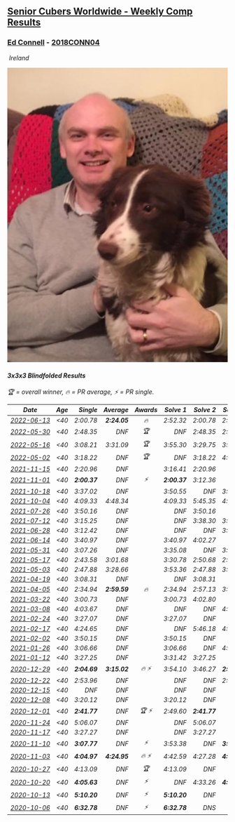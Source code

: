 <style>table {white-space: nowrap;}</style>
<link rel="stylesheet" type="text/css" href="/scw-comp/css/flags.css" />

## [Senior Cubers Worldwide - Weekly Comp Results](/scw-comp/results/)
### [Ed Connell](README.md) - [2018CONN04](https://www.worldcubeassociation.org/persons/2018CONN04?event=333bf)

<i class="flag flag-IE" />&nbsp;Ireland

![Ed Connell](1583010027.jpg)

#### 3x3x3 Blindfolded Results

<span style="white-space: nowrap;">🏆 = overall winner</span>, <span style="white-space: nowrap;">🔥 = PR average</span>, <span style="white-space: nowrap;">⚡ = PR single</span>.

| Date | Age | Single | Average | Awards | Solve 1 | Solve 2 | Solve 3 | Video |
| :--: | :--: | --: | --: | :--: | --: | --: | --: | :-- |
| [2022-06-13](../../results/2022-06-13/333bf.md) | <40 | 2:00.78 | **2:24.05** | 🔥 | 2:52.32 | 2:00.78 | 2:19.05 | [Desktop](https://www.facebook.com/events/1178827662661240/permalink/1182412722302734) / [Mobile](https://m.facebook.com/events/1178827662661240?view=permalink&id=1182412722302734) |
| [2022-05-30](../../results/2022-05-30/333bf.md) | <40 | 2:48.35 | DNF | 🏆 | DNF | 2:48.35 | 2:56.61 | [Desktop](https://www.facebook.com/events/434416978024130/permalink/442618790537282) / [Mobile](https://m.facebook.com/events/434416978024130?view=permalink&id=442618790537282) |
| [2022-05-16](../../results/2022-05-16/333bf.md) | <40 | 3:08.21 | 3:31.09 | 🏆 | 3:55.30 | 3:29.75 | 3:08.21 | [Desktop](https://www.facebook.com/events/1066743153928061/permalink/1070510900217953) / [Mobile](https://m.facebook.com/events/1066743153928061?view=permalink&id=1070510900217953) |
| [2022-05-02](../../results/2022-05-02/333bf.md) | <40 | 3:18.22 | DNF | 🏆 | DNF | 3:18.22 | 4:10.04 | [Desktop](https://www.facebook.com/events/3187006381570475/permalink/3191037361167377) / [Mobile](https://m.facebook.com/events/3187006381570475?view=permalink&id=3191037361167377) |
| [2021-11-15](../../results/2021-11-15/333bf.md) | <40 | 2:20.96 | DNF |  | 3:16.41 | 2:20.96 | DNF | [Desktop](https://www.facebook.com/events/686381828925322/permalink/689434075286764) / [Mobile](https://m.facebook.com/events/686381828925322?view=permalink&id=689434075286764) |
| [2021-11-01](../../results/2021-11-01/333bf.md) | <40 | **2:00.37** | DNF | ⚡ | **2:00.37** | 3:12.36 | DNF | [Desktop](https://www.facebook.com/events/1032479114251866/permalink/1036065803893197) / [Mobile](https://m.facebook.com/events/1032479114251866?view=permalink&id=1036065803893197) |
| [2021-10-18](../../results/2021-10-18/333bf.md) | <40 | 3:37.02 | DNF |  | 3:50.55 | DNF | 3:37.02 | [Desktop](https://www.facebook.com/events/307788960729409/permalink/310968027078169) / [Mobile](https://m.facebook.com/events/307788960729409?view=permalink&id=310968027078169) |
| [2021-10-04](../../results/2021-10-04/333bf.md) | <40 | 4:09.33 | 4:48.34 |  | 4:09.33 | 5:45.35 | 4:30.34 | [Desktop](https://www.facebook.com/events/244694307606524/permalink/247966763945945) / [Mobile](https://m.facebook.com/events/244694307606524?view=permalink&id=247966763945945) |
| [2021-07-26](../../results/2021-07-26/333bf.md) | <40 | 3:50.16 | DNF |  | DNF | 3:50.16 | DNF | [Desktop](https://www.facebook.com/events/250873333259866/permalink/258417332505466) / [Mobile](https://m.facebook.com/events/250873333259866?view=permalink&id=258417332505466) |
| [2021-07-12](../../results/2021-07-12/333bf.md) | <40 | 3:15.25 | DNF |  | DNF | 3:38.30 | 3:15.25 | [Desktop](https://www.facebook.com/events/360990112107566/permalink/365200681686509) / [Mobile](https://m.facebook.com/events/360990112107566?view=permalink&id=365200681686509) |
| [2021-06-28](../../results/2021-06-28/333bf.md) | <40 | 3:12.42 | DNF |  | DNF | DNF | 3:12.42 | [Desktop](https://www.facebook.com/events/491249025468372/permalink/494521898474418) / [Mobile](https://m.facebook.com/events/491249025468372?view=permalink&id=494521898474418) |
| [2021-06-14](../../results/2021-06-14/333bf.md) | <40 | 3:40.97 | DNF |  | 3:40.97 | 4:02.27 | DNF | [Desktop](https://www.facebook.com/events/1486483778369091/permalink/1495957287421740) / [Mobile](https://m.facebook.com/events/1486483778369091?view=permalink&id=1495957287421740) |
| [2021-05-31](../../results/2021-05-31/333bf.md) | <40 | 3:07.26 | DNF |  | 3:35.08 | DNF | 3:07.26 | [Desktop](https://www.facebook.com/events/309278524127030/permalink/317089246679291) / [Mobile](https://m.facebook.com/events/309278524127030?view=permalink&id=317089246679291) |
| [2021-05-17](../../results/2021-05-17/333bf.md) | <40 | 2:43.58 | 3:01.68 |  | 3:30.78 | 2:50.68 | 2:43.58 | [Desktop](https://www.facebook.com/events/1138256699977086/permalink/1141796046289818) / [Mobile](https://m.facebook.com/events/1138256699977086?view=permalink&id=1141796046289818) |
| [2021-05-03](../../results/2021-05-03/333bf.md) | <40 | 2:47.88 | 3:28.66 |  | 3:53.36 | 2:47.88 | 3:44.75 | [Desktop](https://www.facebook.com/events/300400098120799/permalink/301568578003951) / [Mobile](https://m.facebook.com/events/300400098120799?view=permalink&id=301568578003951) |
| [2021-04-19](../../results/2021-04-19/333bf.md) | <40 | 3:08.31 | DNF |  | DNF | 3:08.31 | DNF | [Desktop](https://www.facebook.com/events/333638981660304/permalink/337365814620954) / [Mobile](https://m.facebook.com/events/333638981660304?view=permalink&id=337365814620954) |
| [2021-04-05](../../results/2021-04-05/333bf.md) | <40 | 2:34.94 | **2:59.59** | 🔥 | 2:34.94 | 2:57.13 | 3:26.70 | [Desktop](https://www.facebook.com/events/902189670577686/permalink/905889373541049) / [Mobile](https://m.facebook.com/events/902189670577686?view=permalink&id=905889373541049) |
| [2021-03-22](../../results/2021-03-22/333bf.md) | <40 | 3:00.73 | DNF |  | 3:00.73 | 4:02.80 | DNF | [Desktop](https://www.facebook.com/events/351132469547749/permalink/355880482406281) / [Mobile](https://m.facebook.com/events/351132469547749?view=permalink&id=355880482406281) |
| [2021-03-08](../../results/2021-03-08/333bf.md) | <40 | 4:03.67 | DNF |  | DNF | DNF | 4:03.67 | [Desktop](https://www.facebook.com/events/903760307058858/permalink/910238016411087) / [Mobile](https://m.facebook.com/events/903760307058858?view=permalink&id=910238016411087) |
| [2021-02-24](../../results/2021-02-24/333bf.md) | <40 | 3:27.07 | DNF |  | 3:27.07 | DNF | DNF | [Desktop](https://www.facebook.com/events/860999258013341/permalink/865260154253918) / [Mobile](https://m.facebook.com/events/860999258013341?view=permalink&id=865260154253918) |
| [2021-02-17](../../results/2021-02-17/333bf.md) | <40 | 4:24.65 | DNF |  | DNF | 5:46.18 | 4:24.65 | [Desktop](https://www.facebook.com/events/413157843303494/permalink/416134676339144) / [Mobile](https://m.facebook.com/events/413157843303494?view=permalink&id=416134676339144) |
| [2021-02-02](../../results/2021-02-02/333bf.md) | <40 | 3:50.15 | DNF |  | 3:50.15 | DNF | DNF | [Desktop](https://www.facebook.com/events/508664813631510/permalink/512615426569782) / [Mobile](https://m.facebook.com/events/508664813631510?view=permalink&id=512615426569782) |
| [2021-01-26](../../results/2021-01-26/333bf.md) | <40 | 3:06.66 | DNF |  | 3:06.66 | DNF | 4:25.52 | [Desktop](https://www.facebook.com/events/712047552829208/permalink/714503765916920) / [Mobile](https://m.facebook.com/events/712047552829208?view=permalink&id=714503765916920) |
| [2021-01-12](../../results/2021-01-12/333bf.md) | <40 | 3:27.25 | DNF |  | 3:31.42 | 3:27.25 | DNF | [Desktop](https://www.facebook.com/events/290317685967985/permalink/295258175473936) / [Mobile](https://m.facebook.com/events/290317685967985?view=permalink&id=295258175473936) |
| [2020-12-29](../../results/2020-12-29/333bf.md) | <40 | **2:04.69** | **3:15.02** | 🔥 ⚡ | 3:54.10 | 3:46.27 | **2:04.69** | [Desktop](https://www.facebook.com/events/208055800692336/permalink/210898067074776) / [Mobile](https://m.facebook.com/events/208055800692336?view=permalink&id=210898067074776) |
| [2020-12-22](../../results/2020-12-22/333bf.md) | <40 | 2:53.96 | DNF |  | DNF | DNF | 2:53.96 | [Desktop](https://www.facebook.com/events/202291541546544/permalink/206775017764863) / [Mobile](https://m.facebook.com/events/202291541546544?view=permalink&id=206775017764863) |
| [2020-12-15](../../results/2020-12-15/333bf.md) | <40 | DNF | DNF |  | DNF | DNF | DNF | [Desktop](https://www.facebook.com/events/732335260998911/permalink/735409770691460) / [Mobile](https://m.facebook.com/events/732335260998911?view=permalink&id=735409770691460) |
| [2020-12-08](../../results/2020-12-08/333bf.md) | <40 | 3:20.12 | DNF |  | 3:20.12 | DNF | DNF | [Desktop](https://www.facebook.com/events/672444916797296/permalink/675189526522835) / [Mobile](https://m.facebook.com/events/672444916797296?view=permalink&id=675189526522835) |
| [2020-12-01](../../results/2020-12-01/333bf.md) | <40 | **2:41.77** | DNF | 🏆 ⚡ | 2:49.60 | **2:41.77** | DNF | [Desktop](https://www.facebook.com/events/200499568213598/permalink/203680741228814) / [Mobile](https://m.facebook.com/events/200499568213598?view=permalink&id=203680741228814) |
| [2020-11-24](../../results/2020-11-24/333bf.md) | <40 | 5:06.07 | DNF |  | DNF | 5:06.07 | DNF | [Desktop](https://www.facebook.com/events/388171482493213/permalink/392481822062179) / [Mobile](https://m.facebook.com/events/388171482493213?view=permalink&id=392481822062179) |
| [2020-11-17](../../results/2020-11-17/333bf.md) | <40 | 3:27.27 | DNF |  | DNF | 3:27.27 | DNF | [Desktop](https://www.facebook.com/events/475710776737006/permalink/479782466329837) / [Mobile](https://m.facebook.com/events/475710776737006?view=permalink&id=479782466329837) |
| [2020-11-10](../../results/2020-11-10/333bf.md) | <40 | **3:07.77** | DNF | ⚡ | 3:53.38 | DNF | **3:07.77** | [Desktop](https://www.facebook.com/events/971009923382676/permalink/974945169655818) / [Mobile](https://m.facebook.com/events/971009923382676?view=permalink&id=974945169655818) |
| [2020-11-03](../../results/2020-11-03/333bf.md) | <40 | **4:04.97** | **4:24.95** | 🔥 ⚡ | 4:42.59 | 4:27.28 | **4:04.97** | [Desktop](https://www.facebook.com/events/2761297674142255/permalink/2765704607034895) / [Mobile](https://m.facebook.com/events/2761297674142255?view=permalink&id=2765704607034895) |
| [2020-10-27](../../results/2020-10-27/333bf.md) | <40 | 4:13.09 | DNF | 🏆 | 4:13.09 | DNF | DNF | [Desktop](https://www.facebook.com/events/376582863532396/permalink/380692919788057) / [Mobile](https://m.facebook.com/events/376582863532396?view=permalink&id=380692919788057) |
| [2020-10-20](../../results/2020-10-20/333bf.md) | <40 | **4:05.63** | DNF | ⚡ | DNF | 4:33.26 | **4:05.63** | [Desktop](https://www.facebook.com/events/365280181488304/permalink/369283274421328) / [Mobile](https://m.facebook.com/events/365280181488304?view=permalink&id=369283274421328) |
| [2020-10-13](../../results/2020-10-13/333bf.md) | <40 | **5:10.20** | DNF | ⚡ | **5:10.20** | DNF | DNF | [Desktop](https://www.facebook.com/events/773544990104744/permalink/777990912993485) / [Mobile](https://m.facebook.com/events/773544990104744?view=permalink&id=777990912993485) |
| [2020-10-06](../../results/2020-10-06/333bf.md) | <40 | **6:32.78** | DNF | ⚡ | **6:32.78** | DNS | DNS | [Desktop](https://www.facebook.com/events/1046370112467687/permalink/1051957421908956) / [Mobile](https://m.facebook.com/events/1046370112467687?view=permalink&id=1051957421908956) |


<!-- Global site tag (gtag.js) - Google Analytics -->
<script async src="https://www.googletagmanager.com/gtag/js?id=UA-86348435-3"></script>
<script>window.dataLayer = window.dataLayer || []; function gtag() {dataLayer.push(arguments);} gtag('js', new Date()); gtag('config', 'UA-86348435-3');</script>

